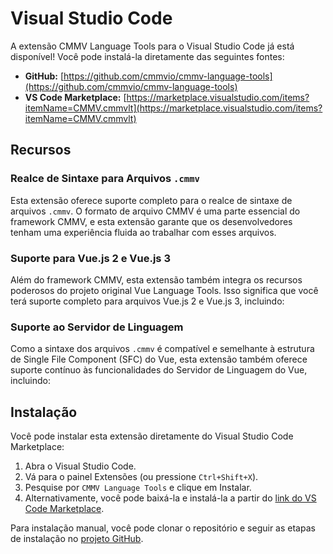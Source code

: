 # Visual Studio Code

A extensão CMMV Language Tools para o Visual Studio Code já está disponível! Você pode instalá-la diretamente das seguintes fontes:

* **GitHub:** [https://github.com/cmmvio/cmmv-language-tools](https://github.com/cmmvio/cmmv-language-tools)
* **VS Code Marketplace:** [https://marketplace.visualstudio.com/items?itemName=CMMV.cmmvlt](https://marketplace.visualstudio.com/items?itemName=CMMV.cmmvlt)

## Recursos

### Realce de Sintaxe para Arquivos ``.cmmv``

Esta extensão oferece suporte completo para o realce de sintaxe de arquivos ``.cmmv``. O formato de arquivo CMMV é uma parte essencial do framework CMMV, e esta extensão garante que os desenvolvedores tenham uma experiência fluida ao trabalhar com esses arquivos.

### Suporte para Vue.js 2 e Vue.js 3

Além do framework CMMV, esta extensão também integra os recursos poderosos do projeto original Vue Language Tools. Isso significa que você terá suporte completo para arquivos Vue.js 2 e Vue.js 3, incluindo:

### Suporte ao Servidor de Linguagem

Como a sintaxe dos arquivos ``.cmmv`` é compatível e semelhante à estrutura de Single File Component (SFC) do Vue, esta extensão também oferece suporte contínuo às funcionalidades do Servidor de Linguagem do Vue, incluindo:

## Instalação

Você pode instalar esta extensão diretamente do Visual Studio Code Marketplace:

1. Abra o Visual Studio Code.
2. Vá para o painel Extensões (ou pressione ``Ctrl+Shift+X``).
3. Pesquise por ``CMMV Language Tools`` e clique em Instalar.
4. Alternativamente, você pode baixá-la e instalá-la a partir do [link do VS Code Marketplace](https://marketplace.visualstudio.com/items?itemName=CMMV.cmmvlt).

Para instalação manual, você pode clonar o repositório e seguir as etapas de instalação no [projeto GitHub](https://github.com/cmmvio/cmmv-language-tools).
